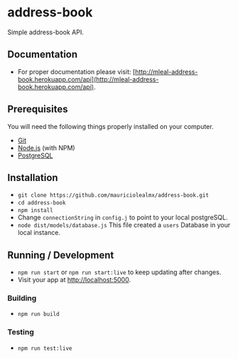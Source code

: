# address-book

Simple address-book API. 

## Documentation

* For proper documentation please visit: [http://mleal-address-book.herokuapp.com/api](http://mleal-address-book.herokuapp.com/api).

## Prerequisites

You will need the following things properly installed on your computer.

* [Git](http://git-scm.com/)
* [Node.js](http://nodejs.org/) (with NPM)
* [PostgreSQL](https://www.postgresql.org/download/)


## Installation

* `git clone https://github.com/mauriciolealmx/address-book.git`
* `cd address-book`
* `npm install`
* Change `connectionString` in `config.j` to point to your local postgreSQL.
* `node dist/models/database.js` This file created a `users` Database in your local instance.

## Running / Development

* `npm run start` or `npm run start:live` to keep updating after changes. 
* Visit your app at [http://localhost:5000](http://localhost:5000).


### Building

* `npm run build`

### Testing

* `npm run test:live`
